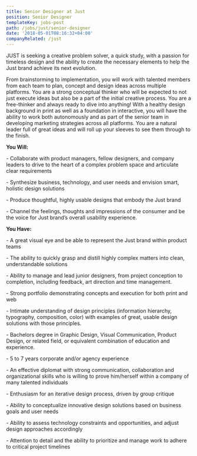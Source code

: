 ```yaml
---
title: Senior Designer at Just
position: Senior Designer
templateKey: jobs-post
path: /jobs/just/senior-designer
date: '2018-05-01T08:16:32+04:00'
companyRelated: /just
---
```

JUST is seeking a creative problem solver, a quick study, with a passion for timeless design and the ability to create the necessary elements to help the Just brand achieve its next evolution.

From brainstorming to implementation, you will work with talented members from each team to plan, concept and design ideas across multiple platforms. You are a strong conceptual thinker who will be expected to not just execute ideas but also be a part of the initial creative process. You are a free-thinker and always ready to dive into anything! With a healthy design background in print as well as a foundation in interactive, you will have the ability to work both autonomously and as part of the senior team in developing marketing strategies across all platforms. You are a natural leader full of great ideas and will roll up your sleeves to see them through to the finish.



**You Will:**

\- Collaborate with product managers, fellow designers, and company leaders to drive to the heart of a complex problem space and articulate clear requirements

\- Synthesize business, technology, and user needs and envision smart, holistic design solutions

\- Produce thoughtful, highly usable designs that embody the Just brand

\- Channel the feelings, thoughts and impressions of the consumer and be the voice for Just brand’s overall usability experience. 



**You Have:**

\- A great visual eye and be able to represent the Just brand within product teams

\- The ability to quickly grasp and distill highly complex matters into clean, understandable solutions

\- Ability to manage and lead junior designers, from project conception to completion, including feedback, art direction and time management.

\- Strong portfolio demonstrating concepts and execution for both print and web

\- Intimate understanding of design principles  (information hierarchy, typography, composition, color)  with examples of great, usable design solutions with those principles.

\- Bachelors degree in Graphic Design, Visual Communication, Product Design, or related field, or equivalent combination of education and experience.

\- 5 to 7 years corporate and/or agency experience

\- An effective diplomat with strong communication, collaboration and organizational skills who is willing to prove him/herself within a company of many talented individuals

\- Enthusiasm for an iterative design process, driven by group critique

\- Ability to conceptualize innovative design solutions based on business goals and user needs

\- Ability to assess technology constraints and opportunities, and adjust design approaches accordingly

\- Attention to detail and the ability to prioritize and manage work to adhere to critical project timelines
